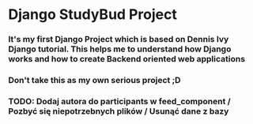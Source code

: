 # Django StudyBud Project

### It's my first Django Project which is based on Dennis Ivy Django tutorial. This helps me to understand how Django works and how to create Backend oriented web applications

### Don't take this as my own serious project ;D

### TODO: Dodaj autora do participants w feed_component / Pozbyć się niepotrzebnych plików / Usunąć dane z bazy